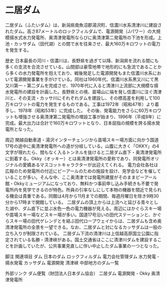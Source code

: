 # 二居ダム

二居ダム（ふたいダム）は、新潟県南魚沼郡湯沢町、信濃川水系清津川に建設されたダム。高さ87メートルのロックフィルダムで、電源開発（Jパワー）の大規模揚水式水力発電所、奥清津発電所ならびに奥清津第二発電所の下池を形成。上池・カッサダム（田代湖）との間で水を往来させ、最大160万キロワットの電力を発生する。

歴史
日本最長の河川・信濃川は、長野県を過ぎて以降、新潟県を流れる間にも多くの支流を合流させている。山間部は豪雪地帯で地形的にも急流であることから多くの水力発電所を抱えており、戦後発足した電源開発もまた信濃川水系において電源開発事業を手がけている。同社は1960年代、信濃川水系黒又川にて黒又川第一・第二ダムを完成させ、1970年代に入ると清津川上流部に大規模な揚水発電所の建設を計画した。長野県との境、苗場山に端を発し信濃川に注ぐ清津川と、その支流・カッサ川にそれぞれダムを建設し、その標高差を利用して100万キロワットの電力を発生するものである。工事は1972年（昭和47年）より着手し、1978年（昭和53年）に完成した。
その後、発電能力をさらに60万キロワットも増強させる奥清津第二発電所の増設工事が始まり、1996年（平成8年）に完成。最大出力は合計で160万キロワットとなり、日本屈指の規模を誇る揚水発電所となった。

周辺
関越自動車道・湯沢インターチェンジから苗場スキー場方面に向かう国道17号の途中に奥清津発電所への道が分岐している。山腹に大きく「OKKY」の4文字が現れたら、間もなく入るトンネルを抜けると二居ダム直下・奥清津発電所に到着する。Okky（オッキー）とは奥清津発電所の愛称であり、同発電所オリジナルの愛嬌あるマスコットキャラクターが出迎えてくれる。
電力会社各社は広報のため発電所の付近にピーアールのための施設を設け、見学会などを催していることが多い。そんな中、ここ奥清津では発電所建屋がそのままピーアール館・Okkyミュージアムになっており、無料かつ事前申し込み手続きも不要で発電所内を見学できるのが特色。所員の引率なしにして本物の機器を間近で見られる機会は貴重である。同館は4月から11月までの期間、毎週月曜日を除き9時30分から17時まで開館している。
二居ダムの頂上からは上流へと延びる青々とした湖や、ダム直下に並ぶ水色一色の電力機器が見える。周辺にはかぐらスキー場や苗場スキー場などスキー場が多い。国道17号沿いの田代ステーションと、かぐらスキー場の田代ゲレンデとを結ぶ田代ロープウェイからは、二居ダムも含め奥清津発電所の全景を一望できる。なお、二居ダムと対になるカッサダムは一般の立ち入りが制限されている。
二居ダム下流の清津川は上信越高原国立公園に指定されている名勝・清津峡がある。国土交通省はここに清津川ダムを建設することを計画していたが、公共事業見直しに伴い中止したダム事業の一つとなった。

脚注
関連項目
ダム
日本のダム
ロックフィルダム
電力会社管理ダム
水力発電 - 揚水発電
カッサダム
電源開発
清津峡
中部地方のダム一覧

外部リンク
ダム便覧（財団法人日本ダム協会） 二居ダム
電源開発 - Okky 奥清津発電所